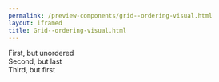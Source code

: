 ```yaml
--- 
permalink: /preview-components/grid--ordering-visual.html
layout: iframed 
title: Grid--ordering-visual.html
---
```

<div class="grid-example">
    <div class="container">
        <div class="row">
            <div class="col">
                First, but unordered
            </div>
            <div class="col order-12">
                Second, but last
            </div>
            <div class="col order-1">
                Third, but first
            </div>
        </div>
    </div>
</div>